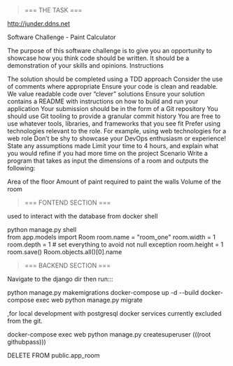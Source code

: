 > === THE TASK ===

http://junder.ddns.net

Software Challenge - Paint Calculator

The purpose of this software challenge is to give you an opportunity to showcase how you think code should be written. It should be a demonstration of your skills and opinions.
Instructions

The solution should be completed using a TDD approach
Consider the use of comments where appropriate
Ensure your code is clean and readable. We value readable code over “clever” solutions
Ensure your solution contains a README with instructions on how to build and run your application
Your submission should be in the form of a Git repository
You should use Git tooling to provide a granular commit history
You are free to use whatever tools, libraries, and frameworks that you see fit
Prefer using technologies relevant to the role. For example, using web technologies for a web role
Don’t be shy to showcase your DevOps enthusiasm or experience!
State any assumptions made
Limit your time to 4 hours, and explain what you would refine if you had more time on the project
Scenario
Write a program that takes as input the dimensions of a room and outputs the following:

Area of the floor
Amount of paint required to paint the walls
Volume of the room

> === FONTEND SECTION ===

used to interact with the database from docker shell

python manage.py shell    
from app.models import Room
room.name = "room_one"
room.width = 1
room.depth = 1 # set everything to avoid not null exception
room.height = 1
room.save()
Room.objects.all()[0].name

> === BACKEND SECTION ===

Navigate to the django dir then run:::

python manage.py makemigrations <myapp>
docker-compose up -d --build
docker-compose exec web python manage.py migrate

,for local development with postgresql docker services currently excluded from the git.

docker-compose exec web python manage.py createsuperuser
(((root githubpass)))
  
DELETE FROM public.app_room
